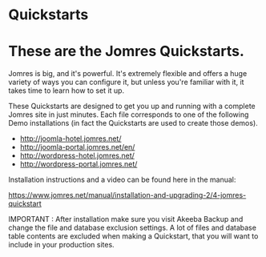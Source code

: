 # Quickstarts

# These are the Jomres Quickstarts.

Jomres is big, and it's powerful. It's extremely flexible and offers a huge variety of ways you can configure it, but unless you're familiar with it, it takes time to learn how to set it up.

These Quickstarts are designed to get you up and running with a complete Jomres site in just minutes. Each file corresponds to one of the following Demo installations (in fact the Quickstarts are used to create those demos).

* http://joomla-hotel.jomres.net/
* http://joomla-portal.jomres.net/en/
* http://wordpress-hotel.jomres.net/
* http://wordpress-portal.jomres.net/

Installation instructions and a video can be found here in the manual:

https://www.jomres.net/manual/installation-and-upgrading-2/4-jomres-quickstart


IMPORTANT : After installation make sure you visit Akeeba Backup and change the file and database exclusion settings. A lot of files and database table contents are excluded when making a Quickstart, that you will want to include in your production sites. 
